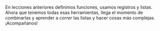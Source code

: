 En lecciones anteriores definimos funciones, usamos registros y listas. Ahora que tenemos todas esas herramientas, llega el momento de combinarlas y aprender a _correr_ las listas y hacer cosas más complejas. ¡Acompañanos!

